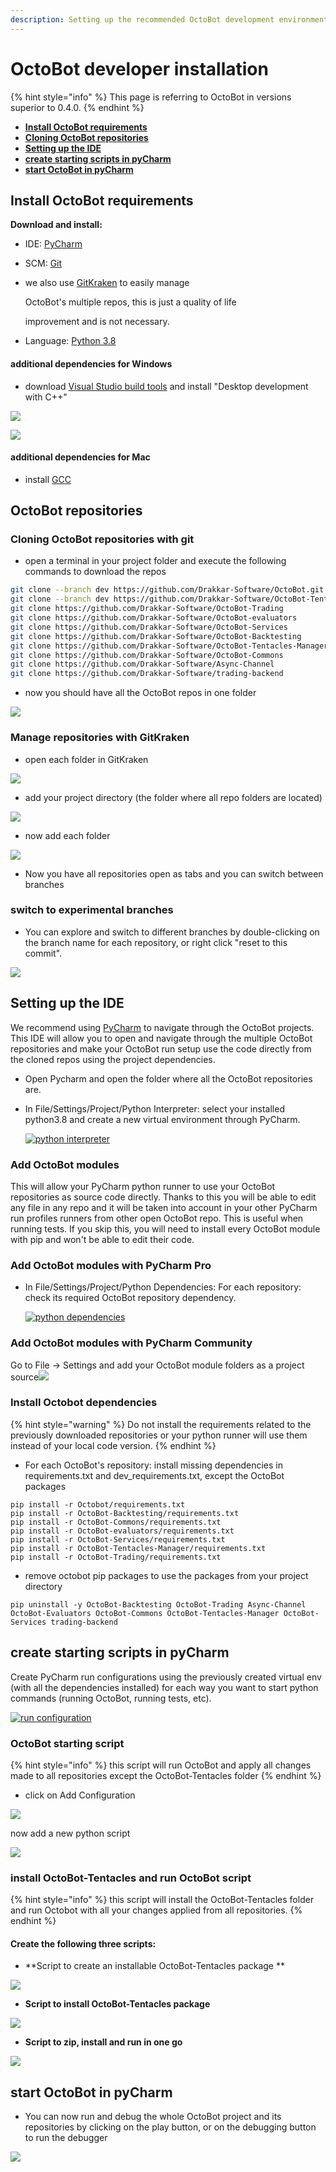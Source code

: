 ```yaml
---
description: Setting up the recommended OctoBot development environment
---
```


# OctoBot developer installation

{% hint style="info" %}
This page is referring to OctoBot in versions superior to 0.4.0.
{% endhint %}

* ****[**Install OctoBot requirements**](https://app.gitbook.com/s/XGhS0OJcF37WFUAtCJrB/c/K2S34tUZ8NdXf7pYP47C/guides/dev-environment-setup#install-octobot-requirements)****
* ****[**Cloning OctoBot repositories**](https://app.gitbook.com/s/XGhS0OJcF37WFUAtCJrB/c/K2S34tUZ8NdXf7pYP47C/guides/dev-environment-setup#cloning-octobot-repositories)****
* ****[**Setting up the IDE**](https://app.gitbook.com/s/XGhS0OJcF37WFUAtCJrB/c/K2S34tUZ8NdXf7pYP47C/guides/dev-environment-setup#setting-up-the-ide)****
* ****[**create starting scripts in pyCharm**](https://app.gitbook.com/s/XGhS0OJcF37WFUAtCJrB/c/K2S34tUZ8NdXf7pYP47C/installation/developer-installation/full-developer-installation#create-starting-scripts-in-pycharm)****
* ****[**start OctoBot in pyCharm**](https://app.gitbook.com/s/XGhS0OJcF37WFUAtCJrB/c/K2S34tUZ8NdXf7pYP47C/installation/developer-installation/full-developer-installation#start-octobot-in-pycharm)****

## Install OctoBot requirements

**Download and install:**

* IDE: [PyCharm](https://www.jetbrains.com/pycharm/)
* SCM: [Git](https://git-scm.com/downloads)
*   we also use [GitKraken](https://www.gitkraken.com/git-client) to easily manage

    OctoBot's multiple repos, this is just a quality of life

    improvement and is not necessary.
* Language: [Python 3.8](https://www.python.org/downloads/release/python-3810/)

#### additional dependencies for Windows

* download [Visual Studio build tools](https://visualstudio.microsoft.com/downloads/#build-tools-for-visual-studio-2019) and install "Desktop development with C++"

![](<../../.gitbook/assets/image (6).png>)

![](<../../.gitbook/assets/image (1).png>)

#### additional dependencies for Mac

* install [GCC](https://discussions.apple.com/thread/8336714)

## OctoBot repositories

### Cloning OctoBot repositories with git

* open a terminal in your project folder and execute the following commands to download the repos

```bash
git clone --branch dev https://github.com/Drakkar-Software/OctoBot.git
git clone --branch dev https://github.com/Drakkar-Software/OctoBot-Tentacles.git
git clone https://github.com/Drakkar-Software/OctoBot-Trading
git clone https://github.com/Drakkar-Software/OctoBot-evaluators
git clone https://github.com/Drakkar-Software/OctoBot-Services
git clone https://github.com/Drakkar-Software/OctoBot-Backtesting
git clone https://github.com/Drakkar-Software/OctoBot-Tentacles-Manager
git clone https://github.com/Drakkar-Software/OctoBot-Commons
git clone https://github.com/Drakkar-Software/Async-Channel
git clone https://github.com/Drakkar-Software/trading-backend
```

* now you should have all the OctoBot repos in one folder

![](<../../.gitbook/assets/image (8).png>)

### Manage repositories with GitKraken

* open each folder in GitKraken

![](<../../.gitbook/assets/image (9).png>)

* add your project directory (the folder where all repo folders are located)

![](<../../.gitbook/assets/image (3).png>)

* now add each folder

![](<../../.gitbook/assets/image (20).png>)

* Now you have all repositories open as tabs and you can switch between branches

### switch to experimental branches

* You can explore and switch to different branches by double-clicking on the branch name for each repository, or right click "reset to this commit".

![](<../../.gitbook/assets/image (18).png>)

## Setting up the IDE

We recommend using [PyCharm](https://www.jetbrains.com/pycharm/) to navigate through the OctoBot projects. This IDE will allow you to open and navigate through the multiple OctoBot repositories and make your OctoBot run setup use the code directly from the cloned repos using the project dependencies.

* Open Pycharm and open the folder where all the OctoBot repositories are.
*   In File/Settings/Project/Python Interpreter: select your installed python3.8 and create a new virtual environment through PyCharm.

    [![python interpreter](https://raw.githubusercontent.com/Drakkar-Software/OctoBot/assets/wiki\_resources/python\_interpreter.png)](https://raw.githubusercontent.com/Drakkar-Software/OctoBot/assets/wiki\_resources/python\_interpreter.png)

### Add OctoBot modules

This will allow your PyCharm python runner to use your OctoBot repositories as source code directly. Thanks to this you will be able to edit any file in any repo and it will be taken into account in your other PyCharm run profiles runners from other open OctoBot repo. This is useful when running tests. If you skip this, you will need to install every OctoBot module with pip and won't be able to edit their code.

### Add OctoBot modules with PyCharm Pro

*   In File/Settings/Project/Python Dependencies: For each repository: check its required OctoBot repository dependency.&#x20;

    [![python dependencies](https://raw.githubusercontent.com/Drakkar-Software/OctoBot/assets/wiki\_resources/python\_dependencies.png)](https://raw.githubusercontent.com/Drakkar-Software/OctoBot/assets/wiki\_resources/python\_dependencies.png)

### Add OctoBot modules with PyCharm Community

Go to File -> Settings and add your OctoBot module folders as a project source![](<../../.gitbook/assets/image (5).png>)

### Install Octobot dependencies

{% hint style="warning" %}
Do not install the requirements related to the previously downloaded repositories or your python runner will use them instead of your local code version.
{% endhint %}

* For each OctoBot's repository: install missing dependencies in requirements.txt and dev\_requirements.txt, except the OctoBot packages

```
pip install -r Octobot/requirements.txt
pip install -r OctoBot-Backtesting/requirements.txt
pip install -r OctoBot-Commons/requirements.txt
pip install -r OctoBot-evaluators/requirements.txt
pip install -r OctoBot-Services/requirements.txt
pip install -r OctoBot-Tentacles-Manager/requirements.txt
pip install -r OctoBot-Trading/requirements.txt
```

* remove octobot pip packages to use the packages from your project directory

```
pip uninstall -y OctoBot-Backtesting OctoBot-Trading Async-Channel OctoBot-Evaluators OctoBot-Commons OctoBot-Tentacles-Manager OctoBot-Services trading-backend
```

## create starting scripts in pyCharm

Create PyCharm run configurations using the previously created virtual env (with all the dependencies installed) for each way you want to start python commands (running OctoBot, running tests, etc).

[![run configuration](https://raw.githubusercontent.com/Drakkar-Software/OctoBot/assets/wiki\_resources/run\_config.png)](https://raw.githubusercontent.com/Drakkar-Software/OctoBot/assets/wiki\_resources/run\_config.png)

### OctoBot starting script

{% hint style="info" %}
this script will run OctoBot and apply all changes made to all repositories except the OctoBot-Tentacles folder
{% endhint %}

* click on Add Configuration

![](<../../.gitbook/assets/image (12).png>)

now add a new python script

![](<../../.gitbook/assets/image (19).png>)

### install OctoBot-Tentacles and run OctoBot script

{% hint style="info" %}
this script will install the OctoBot-Tentacles folder and run Octobot with all your changes applied from all repositories.
{% endhint %}

#### Create the following three scripts:

* **Script to create an installable OctoBot-Tentacles package **

![](<../../.gitbook/assets/image (7).png>)

* **Script to install OctoBot-Tentacles package**

![](<../../.gitbook/assets/image (14).png>)

* **Script to zip, install and run in one go**

![](<../../.gitbook/assets/image (2).png>)

## start OctoBot in pyCharm

* You can now run and debug the whole OctoBot project and its repositories by clicking on the play button, or on the debugging button to run the debugger

![](<../../.gitbook/assets/image (13).png>)
